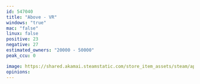 ```yaml
---
id: 547040
title: "Above - VR"
windows: "true"
mac: "false"
linux: false
positive: 23
negative: 27
estimated_owners: "20000 - 50000"
peak_ccu: 0

image: https://shared.akamai.steamstatic.com/store_item_assets/steam/apps/547040/header.jpg?t=1560493924
opinions:
---
```

